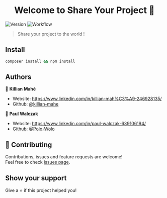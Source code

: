 <h1 align="center">Welcome to Share Your Project 👋</h1>
<p>
  <img alt="Version" src="https://img.shields.io/badge/version-0.5-green.svg?cacheSeconds=2592000" />
  <img alt="Workflow" src="https://github.com/shareYourProject/back-end/workflows/Laravel/badge.svg" />
</p>

> Share your project to the world !

## Install

```sh
composer install && npm install
```

## Authors

👤 **Killian Mahé**

* Website: https://www.linkedin.com/in/killian-mah%C3%A9-246928135/
* Github: [@killian-mahe](https://github.com/killian-mahe)

👤 **Paul Walczak**

* Website: https://www.linkedin.com/in/paul-walczak-639106194/
* Github: [@Polo-Wolo](https://github.com/Polo-Wolo)

## 🤝 Contributing

Contributions, issues and feature requests are welcome!<br />Feel free to check [issues page](https://github.com/killian-mahe/shareyourproject/issues). 

## Show your support

Give a ⭐️ if this project helped you!
